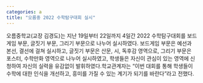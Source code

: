 ```yaml
---
categories: a
title: "오름중 2022 수학탐구대회 실시"
---
```

오름중학교(교장 김경도)는 지난 19일부터 22일까지 4일간 2022 수학탐구대회를 보드게임 부문, 글짓기 부문, 그리기 부문으로 나누어 실시하였다. 보드게임 부문은 예선과 본선, 결선에 걸쳐 실시하고, 글짓기 부문은 산문, 시, 독후감 영역으로, 그리기 부문은 포스터, 수학만화 영역으로 나누어 실시하였고, 학생들은 자신이 관심이 있는 영역에 신청하여 자신의 실력을 유감없이 발휘하였다.학교관계자는 “이번 대회를 통해 학생들이 수학에 대한 인식을 개선하고, 흥미를 가질 수 있는 계기가 되기를 바란다”라고 전했다.